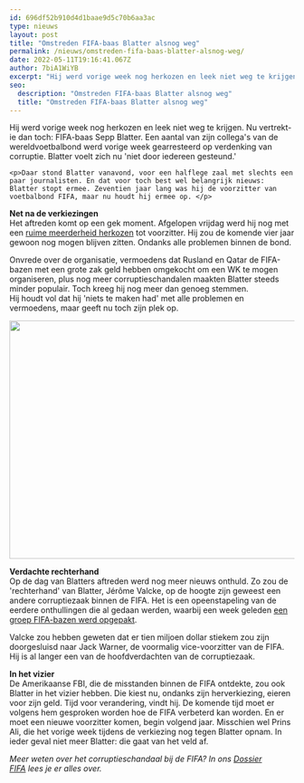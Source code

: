 ```yaml
---
id: 696df52b910d4d1baae9d5c70b6aa3ac
type: nieuws
layout: post
title: "Omstreden FIFA-baas Blatter alsnog weg"
permalink: /nieuws/omstreden-fifa-baas-blatter-alsnog-weg/
date: 2022-05-11T19:16:41.067Z
author: 7biA1WiYB
excerpt: "Hij werd vorige week nog herkozen en leek niet weg te krijgen. Nu vertrekt-ie dan toch: FIFA-baas Sepp Blatter. Een aantal van zijn collega's van de wereldvoetbalbond werd vorige week gearresteerd op verdenking van corruptie. Blatter voelt zich nu 'niet door iedereen gesteund.'  "
seo:
  description: "Omstreden FIFA-baas Blatter alsnog weg"
  title: "Omstreden FIFA-baas Blatter alsnog weg"
---
```

Hij werd vorige week nog herkozen en leek niet weg te krijgen. Nu vertrekt-ie dan toch: FIFA-baas Sepp Blatter. Een aantal van zijn collega's van de wereldvoetbalbond werd vorige week gearresteerd op verdenking van corruptie. Blatter voelt zich nu 'niet door iedereen gesteund.'  

    <p>Daar stond Blatter vanavond, voor een halflege zaal met slechts een paar journalisten. En dat voor toch best wel belangrijk nieuws: Blatter stopt ermee. Zeventien jaar lang was hij de voorzitter van voetbalbond FIFA, maar nu houdt hij ermee op. </p>
<p><strong>Net na de verkiezingen</strong><br>Het aftreden komt op een gek moment. Afgelopen vrijdag werd hij nog met een <a href="https://7dagen.netlify.app/nieuws/blatter-blijft-wat-moet-de-fifa-nu">ruime meerderheid herkozen</a> tot voorzitter. Hij zou de komende vier jaar gewoon nog mogen blijven zitten. Ondanks alle problemen binnen de bond. </p>
<p>Onvrede over de organisatie, vermoedens dat Rusland en Qatar de FIFA-bazen met een grote zak geld hebben omgekocht om een WK te mogen organiseren, plus nog meer corruptieschandalen maakten Blatter steeds minder populair. Toch kreeg hij nog meer dan genoeg stemmen. Hij houdt vol dat hij 'niets te maken had' met alle problemen en vermoedens, maar geeft nu toch zijn plek op.</p>
<p><div class="media media-element-container media-default"><div id="file-3883" class="file file-image file-image-png">

        
  
  <div class="content">
    <img title="Beeld: AFP" height="421" width="1078" class="media-element file-default" src="https://7dagen.netlify.app/sites/default/files/Schermafbeelding%202015-06-02%20om%2019.16.33.png" alt="">  </div>

  
</div>
</div>
<p><strong>Verdachte rechterhand</strong><br>Op de dag van Blatters aftreden werd nog meer nieuws onthuld. Zo zou de 'rechterhand' van Blatter, Jérôme Valcke, op de hoogte zijn geweest een andere corruptiezaak binnen de FIFA. Het is een opeenstapeling van de eerdere onthullingen die al gedaan werden, waarbij een week geleden <a href="https://7dagen.netlify.app/fifa">een groep FIFA-bazen werd opgepakt</a>. </p>
<p>Valcke zou hebben geweten dat er tien miljoen dollar stiekem zou zijn doorgesluisd naar Jack Warner, de voormalig vice-voorzitter van de FIFA. Hij is al langer een van de hoofdverdachten van de corruptiezaak.</p>
<p><strong>In het vizier</strong><br>De Amerikaanse FBI, die de misstanden binnen de FIFA ontdekte, zou ook Blatter in het vizier hebben. Die kiest nu, ondanks zijn herverkiezing, eieren voor zijn geld. Tijd voor verandering, vindt hij. De komende tijd moet er volgens hem gesproken worden hoe de FIFA verbeterd kan worden. En er moet een nieuwe voorzitter komen, begin volgend jaar. Misschien wel Prins Ali, die het vorige week tijdens de verkiezing nog tegen Blatter opnam. In ieder geval niet meer Blatter: die gaat van het veld af.</p>
<p><em>Meer weten over het corruptieschandaal bij de FIFA? In ons <a href="https://7dagen.netlify.app/dossier-fifa">Dossier FIFA</a> lees je er alles over.</em></p>  
